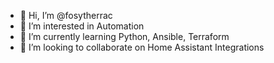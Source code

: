 - 👋 Hi, I’m @fosytherrac
- 👀 I’m interested in Automation
- 🌱 I’m currently learning Python, Ansible, Terraform
- 💞️ I’m looking to collaborate on Home Assistant Integrations

